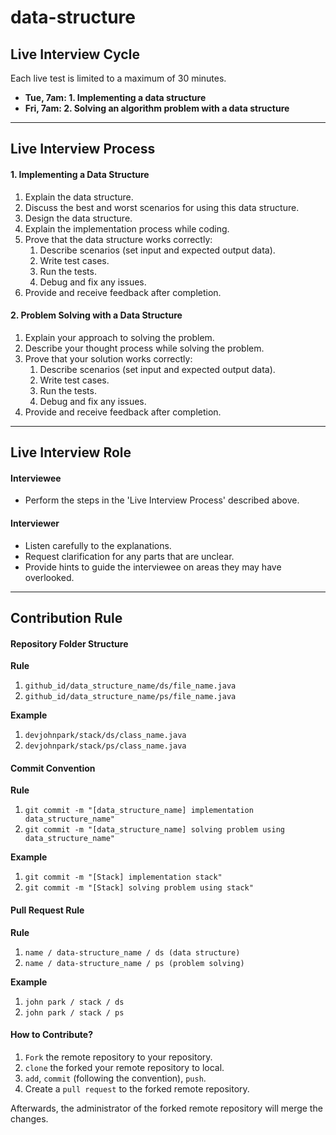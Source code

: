 # data-structure

## Live Interview Cycle

Each live test is limited to a maximum of 30 minutes.
* **Tue, 7am: 1. Implementing a data structure**
* **Fri, 7am: 2. Solving an algorithm problem with a data structure**

---
## Live Interview Process
#### 1. Implementing a Data Structure

1. Explain the data structure.
2. Discuss the best and worst scenarios for using this data structure.
3. Design the data structure.
4. Explain the implementation process while coding.
5. Prove that the data structure works correctly:
	1. Describe scenarios (set input and expected output data).
	2. Write test cases.
	3. Run the tests.
	4. Debug and fix any issues.
6. Provide and receive feedback after completion.

#### 2. Problem Solving with a Data Structure

1. Explain your approach to solving the problem.
2. Describe your thought process while solving the problem.
3. Prove that your solution works correctly:
	1. Describe scenarios (set input and expected output data).
	2. Write test cases.
	3. Run the tests.
	4. Debug and fix any issues.
4. Provide and receive feedback after completion.

---
## Live Interview Role

#### Interviewee

* Perform the steps in the 'Live Interview Process' described above.

#### Interviewer

* Listen carefully to the explanations.
* Request clarification for any parts that are unclear.
* Provide hints to guide the interviewee on areas they may have overlooked.

---

## Contribution Rule

#### Repository Folder Structure 

**Rule**
1. `github_id/data_structure_name/ds/file_name.java`
2. `github_id/data_structure_name/ps/file_name.java`

**Example**
1. `devjohnpark/stack/ds/class_name.java`
2. `devjohnpark/stack/ps/class_name.java`


#### Commit Convention

**Rule**
1. `git commit -m "[data_structure_name] implementation data_structure_name"`
2. `git commit -m "[data_structure_name] solving problem using data_structure_name"`

**Example**
1. `git commit -m "[Stack] implementation stack"`
2. `git commit -m "[Stack] solving problem using stack"`


#### Pull Request Rule

**Rule**
1. `name / data-structure_name / ds (data structure)`
2. `name / data-structure_name / ps (problem solving)`

**Example**
1. `john park / stack / ds`
2. `john park / stack / ps`


#### How to Contribute?

1. `Fork` the remote repository to your repository.
2. `clone` the forked your remote repository to local.
3. `add`, `commit` (following the convention), `push`.
4. Create a `pull request` to the forked remote repository.

Afterwards, the administrator of the forked remote repository will merge the changes.
